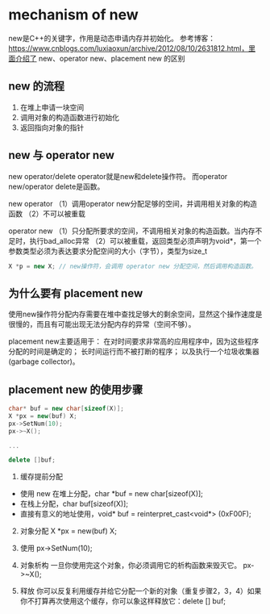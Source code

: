 # mechanism of new
new是C++的关键字，作用是动态申请内存并初始化。
参考博客：https://www.cnblogs.com/luxiaoxun/archive/2012/08/10/2631812.html，里面介绍了 new、operator new、placement new 的区别

## new 的流程
1. 在堆上申请一块空间
2. 调用对象的构造函数进行初始化
3. 返回指向对象的指针

## new 与 operator new
new operator/delete operator就是new和delete操作符。
而operator new/operator delete是函数。

new operator
（1）调用operator new分配足够的空间，并调用相关对象的构造函数
（2）不可以被重载

operator new
（1）只分配所要求的空间，不调用相关对象的构造函数。当内存不足时，执行bad_alloc异常
（2）可以被重载，返回类型必须声明为void*，第一个参数类型必须为表达要求分配空间的大小（字节），类型为size_t

```C++
X *p = new X; // new操作符，会调用 operator new 分配空间，然后调用构造函数。
```

## 为什么要有 placement new
使用new操作符分配内存需要在堆中查找足够大的剩余空间，显然这个操作速度是很慢的，而且有可能出现无法分配内存的异常（空间不够）。

placement new主要适用于：
在对时间要求非常高的应用程序中，因为这些程序分配的时间是确定的；
长时间运行而不被打断的程序；
以及执行一个垃圾收集器 (garbage collector)。

## placement new 的使用步骤
```c++
char* buf = new char[sizeof(X)];
X *px = new(buf) X;
px->SetNum(10);
px->~X();

...

delete []buf;
```

1. 缓存提前分配
- 使用 new 在堆上分配，char *buf = new char[sizeof(X)];
- 在栈上分配，char buf[sizeof(X)];
- 直接有意义的地址使用，void* buf = reinterpret_cast<void*> (0xF00F);

2. 对象分配
X *px = new(buf) X;

3. 使用
px->SetNum(10);

4. 对象析构
一旦你使用完这个对象，你必须调用它的析构函数来毁灭它。
px->~X();

5. 释放
你可以反复利用缓存并给它分配一个新的对象（重复步骤2，3，4）如果你不打算再次使用这个缓存，你可以象这样释放它：delete [] buf;
